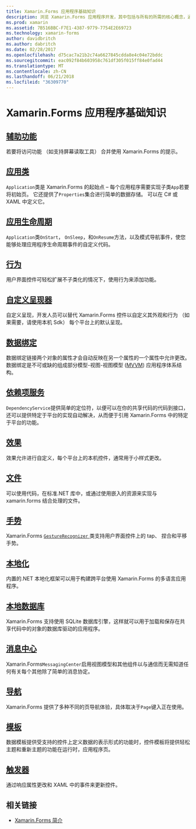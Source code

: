 ```yaml
---
title: Xamarin.Forms 应用程序基础知识
description: 浏览 Xamarin.Forms 应用程序开发，其中包括与所有的所需的核心概念，通过完成收尾工作，如可访问性和本地化的基础知识。
ms.prod: xamarin
ms.assetid: 7B516BBC-F7E1-4387-9779-7754E2E69723
ms.technology: xamarin-forms
author: davidbritch
ms.author: dabritch
ms.date: 02/28/2017
ms.openlocfilehash: d75cac7a21b2c74a6627845cdda8e4c04e72bddc
ms.sourcegitcommit: eac092f84b603958c761df305f015ff84e0fad44
ms.translationtype: MT
ms.contentlocale: zh-CN
ms.lasthandoff: 06/21/2018
ms.locfileid: "36309770"
---
```

# <a name="xamarinforms-application-fundamentals"></a>Xamarin.Forms 应用程序基础知识

## <a name="accessibilityaccessibilityindexmd"></a>[辅助功能](accessibility/index.md)

若要将访问功能 （如支持屏幕读取工具） 合并使用 Xamarin.Forms 的提示。

## <a name="app-classapplication-classmd"></a>[应用类](application-class.md)

`Application`类是 Xamarin.Forms 的起始点 – 每个应用程序需要实现子类`App`若要将初始页。 它还提供了`Properties`集合进行简单的数据存储。 可以在 C# 或 XAML 中定义它。

## <a name="app-lifecycleapp-lifecyclemd"></a>[应用生命周期](app-lifecycle.md)

`Application`类`OnStart`， `OnSleep`，和`OnResume`方法，以及模式导航事件，使您能够处理应用程序生命周期事件的自定义代码。

## <a name="behaviorsbehaviorsindexmd"></a>[行为](behaviors/index.md)

用户界面控件可轻松扩展不子类化的情况下，使用行为来添加功能。

## <a name="custom-rendererscustom-rendererindexmd"></a>[自定义呈现器](custom-renderer/index.md)

自定义呈现，开发人员可以替代 Xamarin.Forms 控件以自定义其外观和行为 （如果需要，请使用本机 Sdk） 每个平台上的默认呈现。

## <a name="data-bindingdata-bindingindexmd"></a>[数据绑定](data-binding/index.md)

数据绑定链接两个对象的属性才会自动反映在另一个属性的一个属性中允许更改。 数据绑定是不可或缺的组成部分模型-视图-视图模型 ([MVVM](~/xamarin-forms/enterprise-application-patterns/mvvm.md)) 应用程序体系结构。

## <a name="dependency-servicedependency-serviceindexmd"></a>[依赖项服务](dependency-service/index.md)

`DependencyService`提供简单的定位符，以便可以在你的共享代码的代码到接口，还可以提供特定于平台的实现自动解决，从而便于引用 Xamarin.Forms 中的特定于平台的功能。

## <a name="effectseffectsindexmd"></a>[效果](effects/index.md)

效果允许进行自定义，每个平台上的本机控件，通常用于小样式更改。

## <a name="filesfilesmd"></a>[文件](files.md)

可以使用代码，在标准.NET 库中，或通过使用嵌入的资源来实现与 xamarin.forms 结合处理的文件。

## <a name="gesturesgesturesindexmd"></a>[手势](gestures/index.md)

Xamarin.Forms [ `GestureRecognizer` ](https://developer.xamarin.com/api/type/Xamarin.Forms.GestureRecognizer/)类支持用户界面控件上的 tap、 捏合和平移手势。

## <a name="localizationlocalizationindexmd"></a>[本地化](localization/index.md)

内置的.NET 本地化框架可以用于构建跨平台使用 Xamarin.Forms 的多语言应用程序。

## <a name="local-databasesdatabasesmd"></a>[本地数据库](databases.md)

Xamarin.Forms 支持使用 SQLite 数据库引擎，这样就可以用于加载和保存在共享代码中的对象的数据库驱动的应用程序。

## <a name="messaging-centermessaging-centermd"></a>[消息中心](messaging-center.md)

Xamarin.Forms`MessagingCenter`启用视图模型和其他组件以与通信而无需知道任何有关每个其他除了简单的消息协定。

## <a name="navigationnavigationindexmd"></a>[导航](navigation/index.md)

Xamarin.Forms 提供了多种不同的页导航体验，具体取决于`Page`键入正在使用。

## <a name="templatestemplatesindexmd"></a>[模板](templates/index.md)

数据模板提供受支持的控件上定义数据的表示形式的功能时，控件模板将提供轻松主题和重新主题的功能在运行时，应用程序页。

## <a name="triggerstriggersmd"></a>[触发器](triggers.md)

通过响应属性更改和 XAML 中的事件来更新控件。


## <a name="related-links"></a>相关链接

- [Xamarin.Forms 简介](~/xamarin-forms/get-started/introduction-to-xamarin-forms.md)
